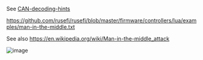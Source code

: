 See [CAN-decoding-hints](CAN-decoding-hints)

https://github.com/rusefi/rusefi/blob/master/firmware/controllers/lua/examples/man-in-the-middle.txt

See also https://en.wikipedia.org/wiki/Man-in-the-middle_attack

![image](https://user-images.githubusercontent.com/48498823/209687336-3b1551ad-3008-4a0d-8ecc-cb2b94002011.png)
